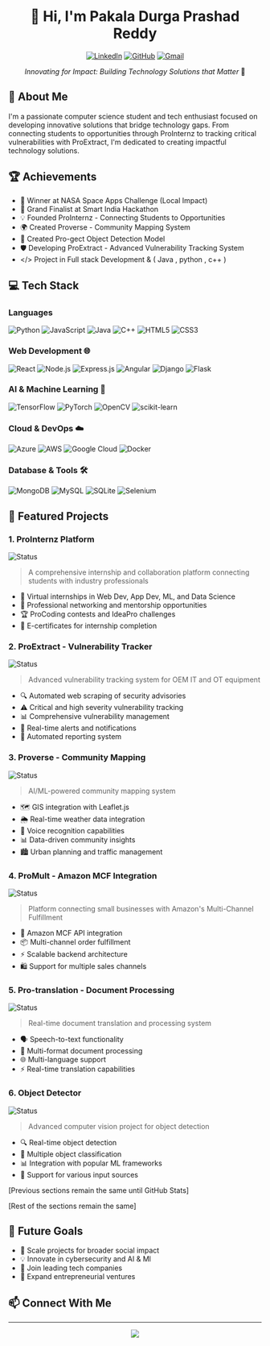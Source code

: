<div align="center">

# 👋 Hi, I'm Pakala Durga Prashad Reddy
[![LinkedIn](https://img.shields.io/badge/LinkedIn-0077B5?style=for-the-badge&logo=linkedin&logoColor=white)]()
[![GitHub](https://img.shields.io/badge/GitHub-100000?style=for-the-badge&logo=github&logoColor=white)]()
[![Gmail](https://img.shields.io/badge/Gmail-D14836?style=for-the-badge&logo=gmail&logoColor=white)]()

*Innovating for Impact: Building Technology Solutions that Matter* 🚀

</div>

## 🚀 About Me
I'm a passionate computer science student and tech enthusiast focused on developing innovative solutions that bridge technology gaps. From connecting students to opportunities through ProInternz to tracking critical vulnerabilities with ProExtract, I'm dedicated to creating impactful technology solutions.

## 🏆 Achievements
- 🏅 Winner at NASA Space Apps Challenge (Local Impact)
- 🎯 Grand Finalist at Smart India Hackathon
- 💡 Founded ProInternz - Connecting Students to Opportunities
- 🌍 Created Proverse - Community Mapping System
- 👀 Created Pro-gect Object Detection Model
- 🛡️ Developing ProExtract - Advanced Vulnerability Tracking System
- </> Project in Full stack Development & ( Java , python , c++ )

## 💻 Tech Stack

### Languages
![Python](https://img.shields.io/badge/Python-3776AB?style=for-the-badge&logo=python&logoColor=white)
![JavaScript](https://img.shields.io/badge/JavaScript-F7DF1E?style=for-the-badge&logo=javascript&logoColor=black)
![Java](https://img.shields.io/badge/Java-ED8B00?style=for-the-badge&logo=openjdk&logoColor=white)
![C++](https://img.shields.io/badge/C%2B%2B-00599C?style=for-the-badge&logo=c%2B%2B&logoColor=white)
![HTML5](https://img.shields.io/badge/HTML5-E34F26?style=for-the-badge&logo=html5&logoColor=white)
![CSS3](https://img.shields.io/badge/CSS3-1572B6?style=for-the-badge&logo=css3&logoColor=white)

### Web Development 🌐
![React](https://img.shields.io/badge/React-20232A?style=for-the-badge&logo=react&logoColor=61DAFB)
![Node.js](https://img.shields.io/badge/Node.js-43853D?style=for-the-badge&logo=node.js&logoColor=white)
![Express.js](https://img.shields.io/badge/Express.js-404D59?style=for-the-badge)
![Angular](https://img.shields.io/badge/Angular-DD0031?style=for-the-badge&logo=angular&logoColor=white)
![Django](https://img.shields.io/badge/Django-092E20?style=for-the-badge&logo=django&logoColor=white)
![Flask](https://img.shields.io/badge/Flask-000000?style=for-the-badge&logo=flask&logoColor=white)

### AI & Machine Learning 🤖
![TensorFlow](https://img.shields.io/badge/TensorFlow-FF6F00?style=for-the-badge&logo=tensorflow&logoColor=white)
![PyTorch](https://img.shields.io/badge/PyTorch-EE4C2C?style=for-the-badge&logo=pytorch&logoColor=white)
![OpenCV](https://img.shields.io/badge/OpenCV-27338e?style=for-the-badge&logo=OpenCV&logoColor=white)
![scikit-learn](https://img.shields.io/badge/scikit--learn-%23F7931E.svg?style=for-the-badge&logo=scikit-learn&logoColor=white)

### Cloud & DevOps ☁️
![Azure](https://img.shields.io/badge/Microsoft_Azure-0089D6?style=for-the-badge&logo=microsoft-azure&logoColor=white)
![AWS](https://img.shields.io/badge/Amazon_AWS-FF9900?style=for-the-badge&logo=amazonaws&logoColor=white)
![Google Cloud](https://img.shields.io/badge/Google_Cloud-4285F4?style=for-the-badge&logo=google-cloud&logoColor=white)
![Docker](https://img.shields.io/badge/Docker-2CA5E0?style=for-the-badge&logo=docker&logoColor=white)

### Database & Tools 🛠️
![MongoDB](https://img.shields.io/badge/MongoDB-4EA94B?style=for-the-badge&logo=mongodb&logoColor=white)
![MySQL](https://img.shields.io/badge/MySQL-00000F?style=for-the-badge&logo=mysql&logoColor=white)
![SQLite](https://img.shields.io/badge/SQLite-07405E?style=for-the-badge&logo=sqlite&logoColor=white)
![Selenium](https://img.shields.io/badge/Selenium-43B02A?style=for-the-badge&logo=Selenium&logoColor=white)

## 🌟 Featured Projects

### 1. ProInternz Platform
![Status](https://img.shields.io/badge/Status-Active-success?style=for-the-badge)
> A comprehensive internship and collaboration platform connecting students with industry professionals
- 🎯 Virtual internships in Web Dev, App Dev, ML, and Data Science
- 👥 Professional networking and mentorship opportunities
- 🏆 ProCoding contests and IdeaPro challenges
- 📜 E-certificates for internship completion

### 2. ProExtract - Vulnerability Tracker
![Status](https://img.shields.io/badge/Status-In_Development-yellow?style=for-the-badge)
> Advanced vulnerability tracking system for OEM IT and OT equipment
- 🔍 Automated web scraping of security advisories
- ⚠️ Critical and high severity vulnerability tracking
- 📊 Comprehensive vulnerability management
- 🔔 Real-time alerts and notifications
- 📑 Automated reporting system

### 3. Proverse - Community Mapping
![Status](https://img.shields.io/badge/Status-Active-success?style=for-the-badge)
> AI/ML-powered community mapping system
- 🗺️ GIS integration with Leaflet.js
- 🌦️ Real-time weather data integration
- 🎤 Voice recognition capabilities
- 📊 Data-driven community insights
- 🏙️ Urban planning and traffic management

### 4. ProMult - Amazon MCF Integration
![Status](https://img.shields.io/badge/Status-In_Development-yellow?style=for-the-badge)
> Platform connecting small businesses with Amazon's Multi-Channel Fulfillment
- 🔄 Amazon MCF API integration
- 📦 Multi-channel order fulfillment
- ⚡ Scalable backend architecture
- 🛍️ Support for multiple sales channels

### 5. Pro-translation - Document Processing
![Status](https://img.shields.io/badge/Status-Active-success?style=for-the-badge)
> Real-time document translation and processing system
- 🗣️ Speech-to-text functionality
- 📄 Multi-format document processing
- 🌐 Multi-language support
- ⚡ Real-time translation capabilities

### 6. Object Detector
![Status](https://img.shields.io/badge/Status-Completed-blue?style=for-the-badge)
> Advanced computer vision project for object detection
- 🔍 Real-time object detection
- 🎯 Multiple object classification
- 📊 Integration with popular ML frameworks
- 🔄 Support for various input sources

[Previous sections remain the same until GitHub Stats]




</div>

[Rest of the sections remain the same]

## 🎯 Future Goals
- 🏢 Scale projects for broader social impact
- 💡 Innovate in cybersecurity and AI & Ml
- 🌟 Join leading tech companies
- 🚀 Expand entrepreneurial ventures

## 📫 Connect With Me

<div align="center">



</div>

---
<div align="center">
    <img src="https://komarev.com/ghpvc/?username=YourGitHubUsername&color=blueviolet&style=flat-square">
</div>
